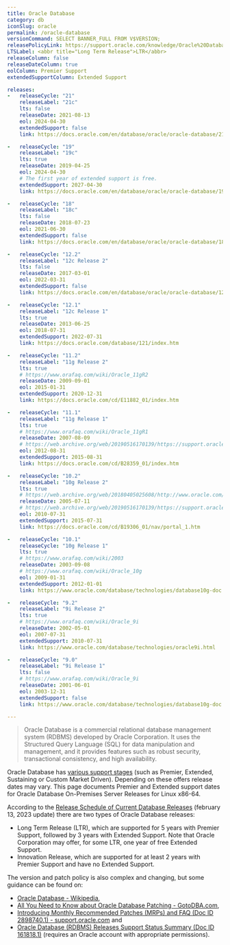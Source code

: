 ```yaml
---
title: Oracle Database
category: db
iconSlug: oracle
permalink: /oracle-database
versionCommand: SELECT BANNER_FULL FROM V$VERSION;
releasePolicyLink: https://support.oracle.com/knowledge/Oracle%20Database%20Products/742060_1.html
LTSLabel: <abbr title="Long Term Release">LTR</abbr>
releaseColumn: false
releaseDateColumn: true
eolColumn: Premier Support
extendedSupportColumn: Extended Support

releases:
-   releaseCycle: "21"
    releaseLabel: "21c"
    lts: false
    releaseDate: 2021-08-13
    eol: 2024-04-30
    extendedSupport: false
    link: https://docs.oracle.com/en/database/oracle/oracle-database/21/whats-new.html

-   releaseCycle: "19"
    releaseLabel: "19c"
    lts: true
    releaseDate: 2019-04-25
    eol: 2024-04-30
    # The first year of extended support is free.
    extendedSupport: 2027-04-30
    link: https://docs.oracle.com/en/database/oracle/oracle-database/19/whats-new.html

-   releaseCycle: "18"
    releaseLabel: "18c"
    lts: false
    releaseDate: 2018-07-23
    eol: 2021-06-30
    extendedSupport: false
    link: https://docs.oracle.com/en/database/oracle/oracle-database/18/whats-new.html

-   releaseCycle: "12.2"
    releaseLabel: "12c Release 2"
    lts: false
    releaseDate: 2017-03-01
    eol: 2022-03-31
    extendedSupport: false
    link: https://docs.oracle.com/en/database/oracle/oracle-database/12.2/whats-new.html

-   releaseCycle: "12.1"
    releaseLabel: "12c Release 1"
    lts: true
    releaseDate: 2013-06-25
    eol: 2018-07-31
    extendedSupport: 2022-07-31
    link: https://docs.oracle.com/database/121/index.htm

-   releaseCycle: "11.2"
    releaseLabel: "11g Release 2"
    lts: true
    # https://www.orafaq.com/wiki/Oracle_11gR2
    releaseDate: 2009-09-01
    eol: 2015-01-31
    extendedSupport: 2020-12-31
    link: https://docs.oracle.com/cd/E11882_01/index.htm

-   releaseCycle: "11.1"
    releaseLabel: "11g Release 1"
    lts: true
    # https://www.orafaq.com/wiki/Oracle_11gR1
    releaseDate: 2007-08-09
    # https://web.archive.org/web/20190516170139/https://support.oracle.com/knowledge/Oracle%20Database%20Products/742060_1.html#foot1
    eol: 2012-08-31
    extendedSupport: 2015-08-31
    link: https://docs.oracle.com/cd/B28359_01/index.htm

-   releaseCycle: "10.2"
    releaseLabel: "10g Release 2"
    lts: true
    # https://web.archive.org/web/20180405025608/http://www.oracle.com/us/corporate/press/017324_EN
    releaseDate: 2005-07-11
    # https://web.archive.org/web/20190516170139/https://support.oracle.com/knowledge/Oracle%20Database%20Products/742060_1.html
    eol: 2010-07-31
    extendedSupport: 2015-07-31
    link: https://docs.oracle.com/cd/B19306_01/nav/portal_1.htm

-   releaseCycle: "10.1"
    releaseCycle: "10g Release 1"
    lts: true
    # https://www.orafaq.com/wiki/2003
    releaseDate: 2003-09-08
    # https://www.orafaq.com/wiki/Oracle_10g
    eol: 2009-01-31
    extendedSupport: 2012-01-01
    link: https://www.oracle.com/database/technologies/database10g-doc.html

-   releaseCycle: "9.2"
    releaseLabel: "9i Release 2"
    lts: true
    # https://www.orafaq.com/wiki/Oracle_9i
    releaseDate: 2002-05-01
    eol: 2007-07-31
    extendedSupport: 2010-07-31
    link: https://www.oracle.com/database/technologies/oracle9i.html

-   releaseCycle: "9.0"
    releaseLabel: "9i Release 1"
    lts: false
    # https://www.orafaq.com/wiki/Oracle_9i
    releaseDate: 2001-06-01
    eol: 2003-12-31
    extendedSupport: false
    link: https://www.oracle.com/database/technologies/database10g-doc.html

---
```


> Oracle Database is a commercial relational database management system (RDBMS) developed by Oracle
> Corporation. It uses the Structured Query Language (SQL) for data manipulation and management, and
> it provides features such as robust security, transactional consistency, and high availability.

Oracle Database has [various support stages](https://www.oracle.com/support/lifetime-support/software.html "Lifetime Support for Oracle software")
(such as Premier, Extended, Sustaining or Custom Market Driven). Depending on these offers release
dates may vary. This page documents Premier and Extended support dates for Oracle Database
On-Premises Server Releases for Linux x86-64.

According to the [Release Schedule of Current Database Releases](https://support.oracle.com/knowledge/Oracle%20Database%20Products/742060_1.html)
(february 13, 2023 update) there are two types of Oracle Database releases:

- Long Term Release (LTR), which are supported for 5 years with Premier Support, followed by 3 years
  with Extended Support. Note that Oracle Corporation may offer, for some LTR, one year of free
  Extended Support.
- Innovation Release, which are supported for at least 2 years with Premier Support and have no
  Extended Support.

The version and patch policy is also complex and changing, but some guidance can be
found on:
- [Oracle Database - Wikipedia](https://wikipedia.org/wiki/Oracle_Database#Patch_updates_and_security_alerts),
- [All You Need to Know about Oracle Database Patching - GotoDBA.com](https://gotodba.com/2019/10/17/all-you-need-to-know-about-oracle-database-patching/),
- [Introducing Monthly Recommended Patches (MRPs) and FAQ (Doc ID 2898740.1) - support.oracle.com](https://support.oracle.com/knowledge/Oracle%20Cloud/2898740_1.html) and
- [Oracle Database (RDBMS) Releases Support Status Summary (Doc ID 161818.1)](https://support.oracle.com/knowledge/Oracle%20Cloud/161818_1.html)
  (requires an Oracle account with appropriate permissions).
